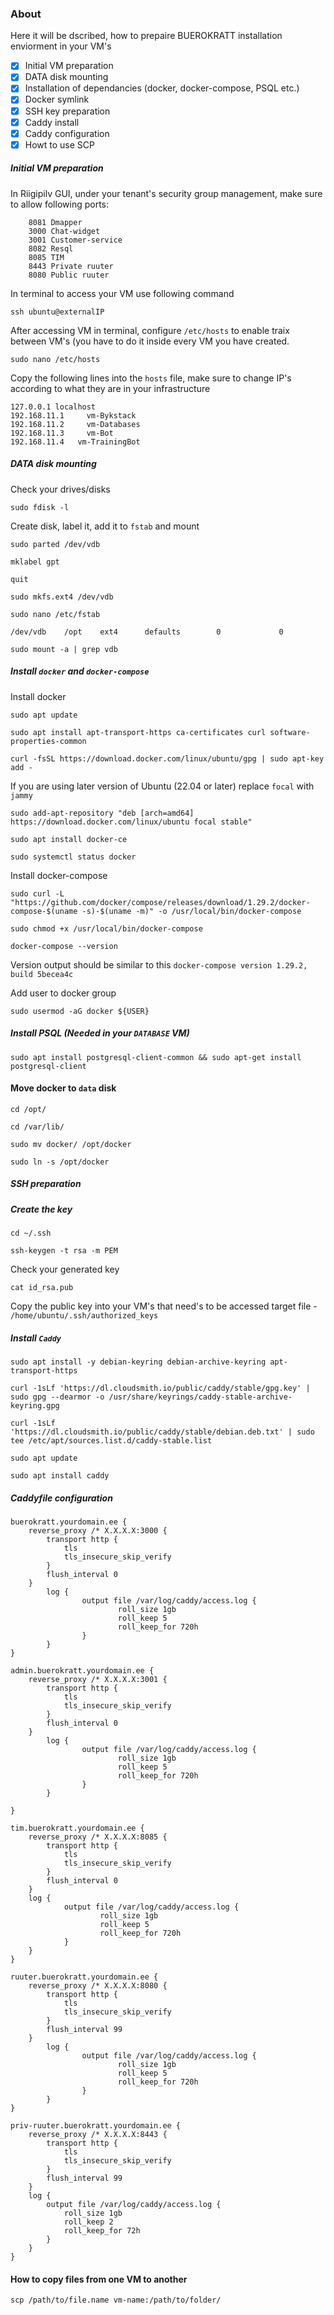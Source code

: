 ### About  
Here it will be dscribed, how to prepaire BUEROKRATT installation enviorment in your VM's

- [x] Initial VM preparation
- [x] DATA disk mounting
- [x] Installation of dependancies (docker, docker-compose, PSQL etc.)
- [x] Docker symlink
- [x] SSH key preparation
- [x] Caddy install
- [x] Caddy configuration
- [x] Howt to use SCP

##### Initial VM preparation
In Riigipilv GUI, under your tenant's security group management, make sure to allow following ports:
```
    8081 Dmapper
    3000 Chat-widget
    3001 Customer-service
    8082 Resql
    8085 TIM
    8443 Private ruuter
    8080 Public ruuter
```
In terminal to access your VM use following command
```
ssh ubuntu@externalIP
```
After accessing VM in terminal, configure `/etc/hosts` to enable traix between VM's (you have to do it inside every VM you have created.

```
sudo nano /etc/hosts
```
Copy the following lines into the `hosts` file, make sure to change IP's according to what they are in your infrastructure
```
127.0.0.1 localhost
192.168.11.1	 vm-Bykstack
192.168.11.2	 vm-Databases
192.168.11.3	 vm-Bot 
192.168.11.4   vm-TrainingBot
```

##### DATA disk mounting
Check your drives/disks  

```
sudo fdisk -l
```

Create disk, label it, add it to `fstab` and mount
```
sudo parted /dev/vdb
```
```
mklabel gpt
```
```
quit
```
```
sudo mkfs.ext4 /dev/vdb
```
```
sudo nano /etc/fstab
```
```
/dev/vdb    /opt    ext4      defaults        0             0
```
```
sudo mount -a | grep vdb
```

##### Install `docker` and `docker-compose`  
Install docker

```
sudo apt update
```
```
sudo apt install apt-transport-https ca-certificates curl software-properties-common
```
```
curl -fsSL https://download.docker.com/linux/ubuntu/gpg | sudo apt-key add -
```
If you are using later version of Ubuntu (22.04 or later) replace `focal` with `jammy`
```
sudo add-apt-repository "deb [arch=amd64] https://download.docker.com/linux/ubuntu focal stable"
```
```
sudo apt install docker-ce
```
```
sudo systemctl status docker
```
Install docker-compose
```
sudo curl -L "https://github.com/docker/compose/releases/download/1.29.2/docker-compose-$(uname -s)-$(uname -m)" -o /usr/local/bin/docker-compose
```
```
sudo chmod +x /usr/local/bin/docker-compose
```
```
docker-compose --version
```
Version output should be similar to this `docker-compose version 1.29.2, build 5becea4c`

Add user to docker group
```
sudo usermod -aG docker ${USER}
```
##### Install PSQL (Needed in your `DATABASE` VM)
```
sudo apt install postgresql-client-common && sudo apt-get install postgresql-client
```

#### Move docker to `data` disk
```
cd /opt/
```
```
cd /var/lib/
```
```
sudo mv docker/ /opt/docker
```
```
sudo ln -s /opt/docker
```

##### SSH preparation

##### Create the key
```
cd ~/.ssh
```
```
ssh-keygen -t rsa -m PEM
```
Check your generated key
```
cat id_rsa.pub
```
Copy the public key into your VM's that need's to be accessed target file - `/home/ubuntu/.ssh/authorized_keys`



##### Install `Caddy`
```
sudo apt install -y debian-keyring debian-archive-keyring apt-transport-https
```
```
curl -1sLf 'https://dl.cloudsmith.io/public/caddy/stable/gpg.key' | sudo gpg --dearmor -o /usr/share/keyrings/caddy-stable-archive-keyring.gpg
```
```
curl -1sLf 'https://dl.cloudsmith.io/public/caddy/stable/debian.deb.txt' | sudo tee /etc/apt/sources.list.d/caddy-stable.list
```
```
sudo apt update
```
```
sudo apt install caddy
```
##### Caddyfile configuration
```
buerokratt.yourdomain.ee {
	reverse_proxy /* X.X.X.X:3000 {
		transport http { 
			tls 
			tls_insecure_skip_verify 
		}
		flush_interval 0
	}
        log {
                output file /var/log/caddy/access.log {
                        roll_size 1gb
                        roll_keep 5
                        roll_keep_for 720h
                }
        }
}

admin.buerokratt.yourdomain.ee {
	reverse_proxy /* X.X.X.X:3001 {
		transport http { 
			tls 
			tls_insecure_skip_verify 
		}
		flush_interval 0
	}
        log {
                output file /var/log/caddy/access.log {
                        roll_size 1gb
                        roll_keep 5
                        roll_keep_for 720h
                }
        }

}

tim.buerokratt.yourdomain.ee {
	reverse_proxy /* X.X.X.X:8085 {
		transport http { 
			tls 
			tls_insecure_skip_verify 
		}
		flush_interval 0
	}
	log {
	        output file /var/log/caddy/access.log {
	                roll_size 1gb
	                roll_keep 5
	                roll_keep_for 720h
	        }
	}
}

ruuter.buerokratt.yourdomain.ee {
	reverse_proxy /* X.X.X.X:8080 {
		transport http { 
			tls 
			tls_insecure_skip_verify 
		}
		flush_interval 99
	}
        log {
                output file /var/log/caddy/access.log {
                        roll_size 1gb
                        roll_keep 5
                        roll_keep_for 720h
                }
        }
}

priv-ruuter.buerokratt.yourdomain.ee {
	reverse_proxy /* X.X.X.X:8443 {
		transport http { 
			tls 
			tls_insecure_skip_verify 
		}
		flush_interval 99
	}
	log {
		output file /var/log/caddy/access.log {
			roll_size 1gb
			roll_keep 2
			roll_keep_for 72h
		}
	}
}

```
#### How to copy files from one VM to another
```
scp /path/to/file.name vm-name:/path/to/folder/
```

